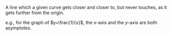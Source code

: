 A line which a given curve gets closer and closer to, but never touches,
as it gets further from the origin.

e.g., for the graph of $y=\frac{1}{x}$, the $x$-axis and the $y$-axis are both
asymptotes.
